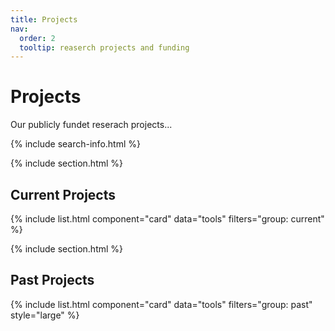 ```yaml
---
title: Projects
nav:
  order: 2
  tooltip: reaserch projects and funding
---
```


# <i class="fas fa-tools"></i>Projects
Our publicly fundet reserach projects...

{% include search-info.html %}

{% include section.html %}

## Current Projects

{% include list.html component="card" data="tools" filters="group: current" %}

{% include section.html %}

## Past Projects

{% include list.html component="card" data="tools" filters="group: past" style="large" %}
